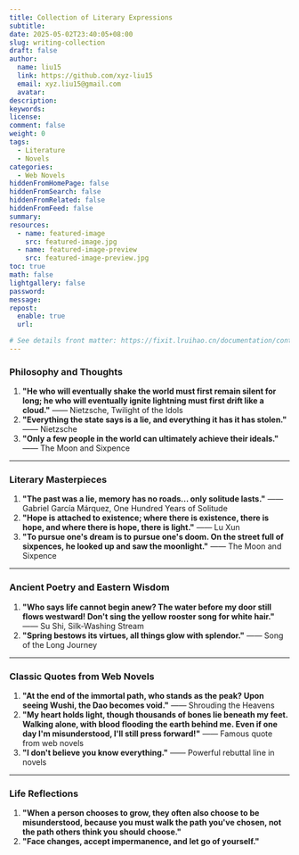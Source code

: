 ```yaml
---
title: Collection of Literary Expressions
subtitle:
date: 2025-05-02T23:40:05+08:00
slug: writing-collection
draft: false
author:
  name: liu15
  link: https://github.com/xyz-liu15
  email: xyz.liu15@gmail.com
  avatar:
description:
keywords:
license:
comment: false
weight: 0
tags:
  - Literature
  - Novels
categories:
  - Web Novels
hiddenFromHomePage: false
hiddenFromSearch: false
hiddenFromRelated: false
hiddenFromFeed: false
summary:
resources:
  - name: featured-image
    src: featured-image.jpg
  - name: featured-image-preview
    src: featured-image-preview.jpg
toc: true
math: false
lightgallery: false
password:
message:
repost:
  enable: true
  url:

# See details front matter: https://fixit.lruihao.cn/documentation/content-management/introduction/#front-matter
---
```


<!--more-->

### **Philosophy and Thoughts**
1. **"He who will eventually shake the world must first remain silent for long; he who will eventually ignite lightning must first drift like a cloud."** —— Nietzsche, Twilight of the Idols  
2. **"Everything the state says is a lie, and everything it has it has stolen."** —— Nietzsche  
3. **"Only a few people in the world can ultimately achieve their ideals."** —— The Moon and Sixpence  

---

### **Literary Masterpieces**
1. **"The past was a lie, memory has no roads... only solitude lasts."** —— Gabriel García Márquez, One Hundred Years of Solitude  
2. **"Hope is attached to existence; where there is existence, there is hope, and where there is hope, there is light."** —— Lu Xun  
3. **"To pursue one's dream is to pursue one's doom. On the street full of sixpences, he looked up and saw the moonlight."** —— The Moon and Sixpence  

---

### **Ancient Poetry and Eastern Wisdom**
1. **"Who says life cannot begin anew? The water before my door still flows westward! Don't sing the yellow rooster song for white hair."** —— Su Shi, Silk-Washing Stream  
2. **"Spring bestows its virtues, all things glow with splendor."** —— Song of the Long Journey  

---

### **Classic Quotes from Web Novels**
1. **"At the end of the immortal path, who stands as the peak? Upon seeing Wushi, the Dao becomes void."** —— Shrouding the Heavens  
2. **"My heart holds light, though thousands of bones lie beneath my feet. Walking alone, with blood flooding the earth behind me. Even if one day I'm misunderstood, I'll still press forward!"** —— Famous quote from web novels  
3. **"I don't believe you know everything."** —— Powerful rebuttal line in novels  

---

### **Life Reflections**
1. **"When a person chooses to grow, they often also choose to be misunderstood, because you must walk the path you've chosen, not the path others think you should choose."**  
2. **"Face changes, accept impermanence, and let go of yourself."**
